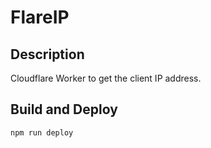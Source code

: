 # FlareIP

## Description

Cloudflare Worker to get the client IP address.

## Build and Deploy

```bash
npm run deploy
```

